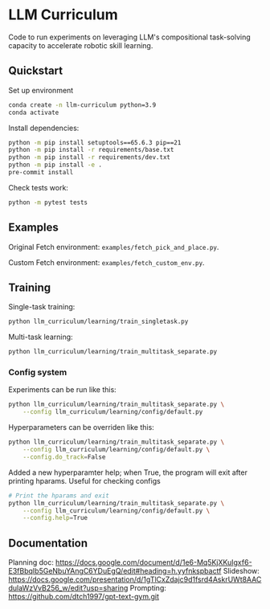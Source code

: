 # LLM Curriculum

Code to run experiments on leveraging LLM's compositional task-solving capacity to accelerate robotic skill learning. 

## Quickstart

Set up environment
```bash
conda create -n llm-curriculum python=3.9
conda activate
```

Install dependencies:
```bash
python -m pip install setuptools==65.6.3 pip==21
python -m pip install -r requirements/base.txt
python -m pip install -r requirements/dev.txt
python -m pip install -e .
pre-commit install
```

Check tests work:
```bash
python -m pytest tests
```

## Examples

Original Fetch environment: `examples/fetch_pick_and_place.py`. 

Custom Fetch environment: `examples/fetch_custom_env.py`. 

## Training

Single-task training:
```bash
python llm_curriculum/learning/train_singletask.py
```

Multi-task learning:
```bash
python llm_curriculum/learning/train_multitask_separate.py
```

### Config system

Experiments can be run like this:

```bash
python llm_curriculum/learning/train_multitask_separate.py \
    --config llm_curriculum/learning/config/default.py
```

Hyperparameters can be overriden like this:

```bash
python llm_curriculum/learning/train_multitask_separate.py \
    --config llm_curriculum/learning/config/default.py \
    --config.do_track=False
```

Added a new hyperparamter help; when True, the program will exit after printing hparams. Useful for checking configs

```bash
# Print the hparams and exit
python llm_curriculum/learning/train_multitask_separate.py \
    --config llm_curriculum/learning/config/default.py \
    --config.help=True
```

## Documentation

Planning doc: https://docs.google.com/document/d/1e6-Mq5KjXKuIgxf6-E3fBbqIb5GeNbuYAngC6YDuEgQ/edit#heading=h.yyfnkspbactf
Slideshow: https://docs.google.com/presentation/d/1gTlCxZdajc9d1fsrd4AskrUWt8AACdulaWzVvB256_w/edit?usp=sharing
Prompting: https://github.com/dtch1997/gpt-text-gym.git
